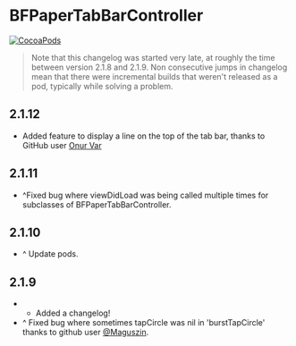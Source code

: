 BFPaperTabBarController
====================
[![CocoaPods](https://img.shields.io/cocoapods/v/BFPaperTabBarController.svg?style=flat)](https://github.com/bfeher/BFPaperTabBarController)

> Note that this changelog was started very late, at roughly the time between version 2.1.8 and 2.1.9. Non consecutive jumps in changelog mean that there were incremental builds that weren't released as a pod, typically while solving a problem.


2.1.12
---------
+ Added feature to display a line on the top of the tab bar, thanks to GitHub user [Onur Var](https://github.com/onurvarrrr)

2.1.11
---------
+ ^Fixed bug where viewDidLoad was being called multiple times for subclasses of BFPaperTabBarController.

2.1.10
---------
+ ^ Update pods.

2.1.9
---------
+ + Added a changelog!
+ ^ Fixed bug where sometimes tapCircle was nil in 'burstTapCircle' thanks to github user [@Maguszin](https://github.com/Maguszin).
